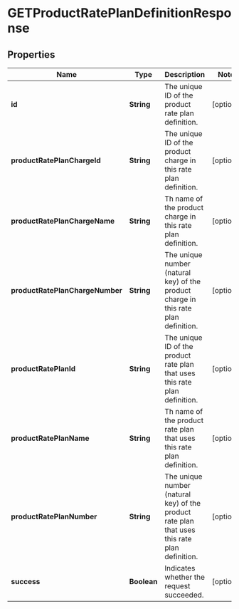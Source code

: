 

# GETProductRatePlanDefinitionResponse


## Properties

| Name | Type | Description | Notes |
|------------ | ------------- | ------------- | -------------|
|**id** | **String** | The unique ID of the product rate plan definition.  |  [optional] |
|**productRatePlanChargeId** | **String** | The unique ID of the product charge in this rate plan definition.  |  [optional] |
|**productRatePlanChargeName** | **String** | Th name of the product charge in this rate plan definition.  |  [optional] |
|**productRatePlanChargeNumber** | **String** | The unique number (natural key) of the product charge in this rate plan definition.  |  [optional] |
|**productRatePlanId** | **String** | The unique ID of the product rate plan that uses this rate plan definition.  |  [optional] |
|**productRatePlanName** | **String** | Th name of the product rate plan that uses this rate plan definition.  |  [optional] |
|**productRatePlanNumber** | **String** | The unique number (natural key) of the product rate plan that uses this rate plan definition.  |  [optional] |
|**success** | **Boolean** | Indicates whether the request succeeded.  |  [optional] |



